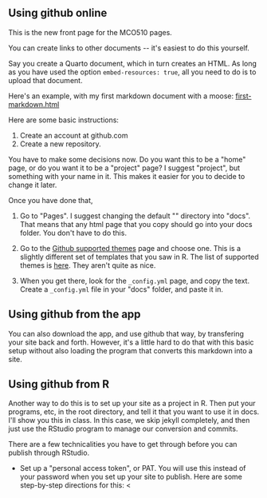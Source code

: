 
## Using github online

This is the new front page for the MCO510 pages. 

You can create links to other documents -- it's easiest to do this yourself. 

Say you create a Quarto document, which in turn creates an HTML. As long as you have used the option `embed-resources: true`, all you need to do is to upload that document. 

Here's an example, with my first markdown document with a moose: [first-markdown.html](first-markdown.html)

Here are some basic instructions: 

1. Create an account at github.com 
3. Create a new repository. 

You have to make some decisions now. Do you want this to be a "home" page, or do you want it to be a "project" page? I suggest "project", but something with your name in it. This makes it easier for you to decide to change it later. 

Once you have done that, 

1. Go to "Pages". I suggest changing the default "<root>" directory into "docs". That means that any html page that you copy should go into your docs folder. You don't have to do this. 
  
2. Go to the [Github supported themes](https://pages.github.com/themes/) page and choose one. This is a slightly different set of templates that you saw in R. The list of supported themes is [here](https://pages.github.com/themes/). They aren't quite as nice. 
  
3. When you get there, look for the `_config.yml` page, and copy the text. Create a `_config.yml` file in your "docs" folder, and paste it in. 
  
## Using github from the app
  
You can also download the app, and use github that way, by transfering your site back and forth. However, it's a little hard to do that with this basic setup without also loading the program that converts this markdown into a site. 
  
## Using github from R
  
Another way to do this is to set up your site as a project in R. Then put your programs, etc, in the root directory, and tell it that you want to use it in docs. I'll show you this in class. In this case, we skip jekyll completely, and then just use the RStudio program to manage our conversion and commits. 
  
  
  
 There are a few technicalities you have to get through before you can publish through RStudio. 
  
  * Set up a "personal access token", or PAT. You will use this instead of your password when you set up your site to publish. Here are some step-by-step directions for this: <<script src="https://gist.github.com/z3tt/3dab3535007acf108391649766409421.js"></script>
  
